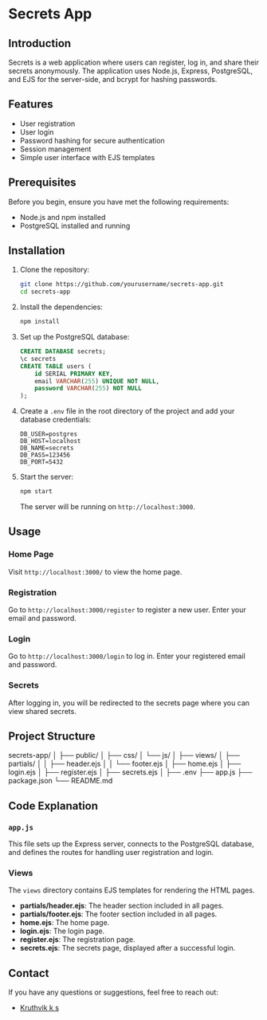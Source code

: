 # Secrets App

## Introduction

Secrets is a web application where users can register, log in, and share their secrets anonymously. The application uses Node.js, Express, PostgreSQL, and EJS for the server-side, and bcrypt for hashing passwords.

## Features

- User registration
- User login
- Password hashing for secure authentication
- Session management
- Simple user interface with EJS templates

## Prerequisites

Before you begin, ensure you have met the following requirements:

- Node.js and npm installed
- PostgreSQL installed and running

## Installation

1. Clone the repository:

    ```bash
    git clone https://github.com/yourusername/secrets-app.git
    cd secrets-app
    ```

2. Install the dependencies:

    ```bash
    npm install
    ```

3. Set up the PostgreSQL database:

    ```sql
    CREATE DATABASE secrets;
    \c secrets
    CREATE TABLE users (
        id SERIAL PRIMARY KEY,
        email VARCHAR(255) UNIQUE NOT NULL,
        password VARCHAR(255) NOT NULL
    );
    ```

4. Create a `.env` file in the root directory of the project and add your database credentials:

    ```env
    DB_USER=postgres
    DB_HOST=localhost
    DB_NAME=secrets
    DB_PASS=123456
    DB_PORT=5432
    ```

5. Start the server:

    ```bash
    npm start
    ```

    The server will be running on `http://localhost:3000`.

## Usage

### Home Page

Visit `http://localhost:3000/` to view the home page.

### Registration

Go to `http://localhost:3000/register` to register a new user. Enter your email and password.

### Login

Go to `http://localhost:3000/login` to log in. Enter your registered email and password.

### Secrets

After logging in, you will be redirected to the secrets page where you can view shared secrets.

## Project Structure

secrets-app/
│
├── public/
│ ├── css/
│ └── js/
│
├── views/
│ ├── partials/
│ │ ├── header.ejs
│ │ └── footer.ejs
│ ├── home.ejs
│ ├── login.ejs
│ ├── register.ejs
│ ├── secrets.ejs
│
├── .env
├── app.js
├── package.json
└── README.md


## Code Explanation

### `app.js`

This file sets up the Express server, connects to the PostgreSQL database, and defines the routes for handling user registration and login.

### Views

The `views` directory contains EJS templates for rendering the HTML pages.

- **partials/header.ejs**: The header section included in all pages.
- **partials/footer.ejs**: The footer section included in all pages.
- **home.ejs**: The home page.
- **login.ejs**: The login page.
- **register.ejs**: The registration page.
- **secrets.ejs**: The secrets page, displayed after a successful login.

## Contact

If you have any questions or suggestions, feel free to reach out:

- [Kruthvik k s](mailto:kruthviksgowda19@gmail.com)
